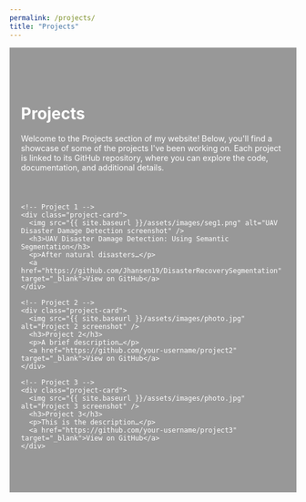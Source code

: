 ```yaml
---
permalink: /projects/
title: "Projects"
---
```


<style>
  /* === Projects Page Background === */
  .projects-page {
    position: relative;
    padding: 60px 20px;
    background: url("/assets/images/background.jpg") center/cover no-repeat;
    color: #fff;
  }

  .projects-page::before {
    content: "";
    position: absolute;
    top: 0; left: 0; right: 0; bottom: 0;
    background: rgba(0, 0, 0, 0.4);
    z-index: 0;
  }

  .projects-page > * {
    position: relative;
    z-index: 1;
  }

  /* === Projects Grid (vertical stack) === */
  .projects-grid {
    display: grid;
    grid-template-columns: 1fr;
    row-gap: 20px;
    margin-top: 40px;
  }

  /* === Individual Project Cards === */
  .project-card {
    background: rgba(255, 255, 255, 0.9);
    border-radius: 8px;
    padding: 20px;
    text-align: center;
    color: #333;
  }

  .project-card img {
    width: 100%;
    height: auto;
    border-radius: 8px;
    margin-bottom: 15px;
  }

  .project-card h3 {
    margin-top: 0;
  }

  .project-card a {
    display: inline-block;
    margin-top: 15px;
    text-decoration: none;
    color: #007bff;
  }
</style>

<div class="projects-page">

  <h1>Projects</h1>
  <p>Welcome to the Projects section of my website! Below, you'll find a showcase of some of the projects I've been working on. Each project is linked to its GitHub repository, where you can explore the code, documentation, and additional details.</p>

  <!-- ONE grid wrapper for ALL cards -->
  <div class="projects-grid">

    <!-- Project 1 -->
    <div class="project-card">
      <img src="{{ site.baseurl }}/assets/images/seg1.png" alt="UAV Disaster Damage Detection screenshot" />
      <h3>UAV Disaster Damage Detection: Using Semantic Segmentation</h3>
      <p>After natural disasters…</p>
      <a href="https://github.com/Jhansen19/DisasterRecoverySegmentation" target="_blank">View on GitHub</a>
    </div>

    <!-- Project 2 -->
    <div class="project-card">
      <img src="{{ site.baseurl }}/assets/images/photo.jpg" alt="Project 2 screenshot" />
      <h3>Project 2</h3>
      <p>A brief description…</p>
      <a href="https://github.com/your-username/project2" target="_blank">View on GitHub</a>
    </div>

    <!-- Project 3 -->
    <div class="project-card">
      <img src="{{ site.baseurl }}/assets/images/photo.jpg" alt="Project 3 screenshot" />
      <h3>Project 3</h3>
      <p>This is the description…</p>
      <a href="https://github.com/your-username/project3" target="_blank">View on GitHub</a>
    </div>

  </div>
</div>

